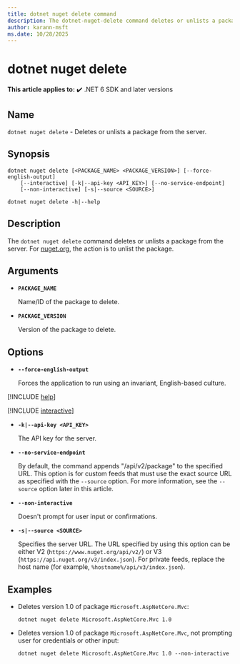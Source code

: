 ```yaml
---
title: dotnet nuget delete command
description: The dotnet-nuget-delete command deletes or unlists a package from the server.
author: karann-msft
ms.date: 10/28/2025
---
```

# dotnet nuget delete

**This article applies to:** ✔️ .NET 6 SDK and later versions

## Name

`dotnet nuget delete` - Deletes or unlists a package from the server.

## Synopsis

```dotnetcli
dotnet nuget delete [<PACKAGE_NAME> <PACKAGE_VERSION>] [--force-english-output]
    [--interactive] [-k|--api-key <API_KEY>] [--no-service-endpoint]
    [--non-interactive] [-s|--source <SOURCE>]

dotnet nuget delete -h|--help
```

## Description

The `dotnet nuget delete` command deletes or unlists a package from the server. For [nuget.org](https://www.nuget.org/), the action is to unlist the package.

## Arguments

* **`PACKAGE_NAME`**

  Name/ID of the package to delete.

* **`PACKAGE_VERSION`**

  Version of the package to delete.

## Options

* **`--force-english-output`**

  Forces the application to run using an invariant, English-based culture.

[!INCLUDE [help](../../../includes/cli-help.md)]

[!INCLUDE [interactive](../../../includes/cli-interactive-3-0.md)]

* **`-k|--api-key <API_KEY>`**

  The API key for the server.

* **`--no-service-endpoint`**

  By default, the command appends "/api/v2/package" to the specified URL. This option is for custom feeds that must use the exact source URL as specified with the `--source` option. For more information, see the `--source` option later in this article.

* **`--non-interactive`**

  Doesn't prompt for user input or confirmations.

* **`-s|--source <SOURCE>`**

  Specifies the server URL. The URL specified by using this option can be either V2 (`https://www.nuget.org/api/v2/`) or V3 (`https://api.nuget.org/v3/index.json`). For private feeds, replace the host name (for example, `%hostname%/api/v3/index.json`).

## Examples

* Deletes version 1.0 of package `Microsoft.AspNetCore.Mvc`:

  ```dotnetcli
  dotnet nuget delete Microsoft.AspNetCore.Mvc 1.0
  ```

* Deletes version 1.0 of package `Microsoft.AspNetCore.Mvc`, not prompting user for credentials or other input:

  ```dotnetcli
  dotnet nuget delete Microsoft.AspNetCore.Mvc 1.0 --non-interactive
  ```
